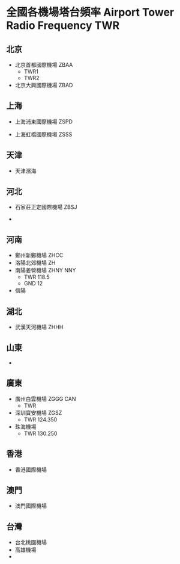 # 全國各機場塔台頻率 Airport Tower Radio Frequency TWR

## 北京

* 北京首都國際機場 ZBAA
    * TWR1
    * TWR2
* 北京大興國際機場 ZBAD



## 上海

* 上海浦東國際機場 ZSPD

* 上海虹橋國際機場 ZSSS



## 天津

* 天津濱海



## 河北

* 石家莊正定國際機場 ZBSJ

* 



## 河南

* 鄭州新鄭機場 ZHCC
* 洛陽北郊機場 ZH
* 南陽姜營機場 ZHNY NNY
    * TWR 118.5
    * GND 12
* 信陽

## 湖北

* 武漢天河機場 ZHHH



## 山東

* 



## 廣東

* 廣州白雲機場 ZGGG CAN
    * TWR
* 深圳寶安機場 ZGSZ
    * TWR 124.350
* 珠海機場
    * TWR 130.250

## 香港

* 香港國際機場 

## 澳門

* 澳門國際機場

## 台灣

* 台北桃園機場
* 高雄機場
* 

